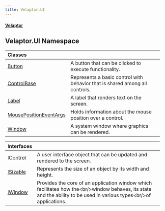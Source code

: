 ```yaml
---
title: Velaptor.UI
---
```


#### [Velaptor](Namespaces.md 'Velaptor Namespaces')

## Velaptor.UI Namespace

| Classes | |
| :--- | :--- |
| [Button](Velaptor.UI.Button.md 'Velaptor.UI.Button') | A button that can be clicked to execute functionality. |
| [ControlBase](Velaptor.UI.ControlBase.md 'Velaptor.UI.ControlBase') | Represents a basic control with behavior that is shared among all controls. |
| [Label](Velaptor.UI.Label.md 'Velaptor.UI.Label') | A label that renders text on the screen. |
| [MousePositionEventArgs](Velaptor.UI.MousePositionEventArgs.md 'Velaptor.UI.MousePositionEventArgs') | Holds information about the mouse position over a control. |
| [Window](Velaptor.UI.Window.md 'Velaptor.UI.Window') | A system window where graphics can be rendered. |

| Interfaces | |
| :--- | :--- |
| [IControl](Velaptor.UI.IControl.md 'Velaptor.UI.IControl') | A user interface object that can be updated and rendered to the screen. |
| [ISizable](Velaptor.UI.ISizable.md 'Velaptor.UI.ISizable') | Represents the size of an object by its width and height. |
| [IWindow](Velaptor.UI.IWindow.md 'Velaptor.UI.IWindow') | Provides the core of an application window which facilitates how the&lt;br/&gt;window behaves, its state and the ability to be used in various types&lt;br/&gt;of applications. |
